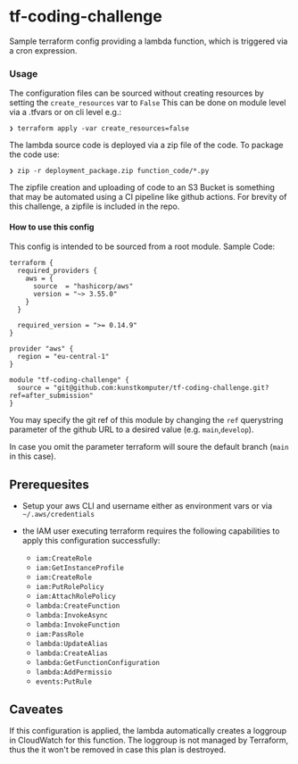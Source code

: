 # tf-coding-challenge

Sample terraform config providing a lambda function, which is triggered via a cron expression.

### Usage

The configuration files can be sourced without creating resources by setting the `create_resources` var to `False`
This can be done on module level via a .tfvars or on cli level e.g.:
```
❯ terraform apply -var create_resources=false
```
The lambda source code is deployed via a zip file of the code. To package the code use:

```
❯ zip -r deployment_package.zip function_code/*.py
```
The zipfile creation and uploading of code to an S3 Bucket is something that may be automated using a CI pipeline
like github actions. For brevity of this challenge, a zipfile is included in the repo.

#### How to use this config

This config is intended to be sourced from a root module.
Sample Code:
```
terraform {
  required_providers {
    aws = {
      source  = "hashicorp/aws"
      version = "~> 3.55.0"
    }
  }

  required_version = ">= 0.14.9"
}

provider "aws" {
  region = "eu-central-1"
}

module "tf-coding-challenge" {
  source = "git@github.com:kunstkomputer/tf-coding-challenge.git?ref=after_submission"
}
```
You may specify the git ref of this module by changing the `ref` querystring parameter of the github URL to a desired value (e.g. `main`,`develop`).

In case you omit the parameter terraform will soure the default branch (`main` in this case).

## Prerequesites

- Setup your aws CLI and username either as environment vars or via `~/.aws/credentials`

- the IAM user executing terraform requires the following capabilities to apply this configuration successfully:
  - `iam:CreateRole`
  - `iam:GetInstanceProfile`
  - `iam:CreateRole`
  - `iam:PutRolePolicy`
  - `iam:AttachRolePolicy`
  - `lambda:CreateFunction`
  - `lambda:InvokeAsync`
  - `lambda:InvokeFunction`
  - `iam:PassRole`
  - `lambda:UpdateAlias`
  - `lambda:CreateAlias`
  - `lambda:GetFunctionConfiguration`
  - `lambda:AddPermissio`
  - `events:PutRule`


## Caveates

If this configuration is applied, the lambda automatically creates a loggroup in CloudWatch for this function.
The loggroup is not managed by Terraform, thus the it won't be removed in case this plan is destroyed.
